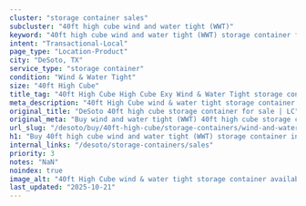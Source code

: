 ```yaml
---
cluster: "storage container sales"
subcluster: "40ft high cube wind and water tight (WWT)"
keyword: "40ft high cube wind and water tight (WWT) storage container for sale DeSoto, TX"
intent: "Transactional-Local"
page_type: "Location-Product"
city: "DeSoto, TX"
service_type: "storage container"
condition: "Wind & Water Tight"
size: "40ft High Cube"
title_tag: "40ft High Cube High Cube Exy Wind & Water Tight storage container Sales in DeSoto | LC Container"
meta_description: "40ft High Cube wind & water tight storage container sales in DeSoto. High cube containers with extra height. Fast delivery, competitive pricing. Serving storage containers area. Quote ID: HLZ. Call (214) 524-4168 for your free quote today."
original_title: "DeSoto 40ft high cube storage container for sale | LC"
original_meta: "Buy wind and water tight (WWT) 40ft high cube storage container sale with local delivery in DeSoto, TX. LC Container — local Since 2003. Request a fast quote today."
url_slug: "/desoto/buy/40ft-high-cube/storage-containers/wind-and-water-tight-wwt"
h1: "Buy 40ft high cube wind and water tight (WWT) storage container in DeSoto"
internal_links: "/desoto/storage-containers/sales"
priority: 3
notes: "NaN"
noindex: true
image_alt: "40ft High Cube wind & water tight storage container available for delivery in DeSoto"
last_updated: "2025-10-21"
---
```


<!-- TODO: Add unique city/inventory copy, images, and internal links here. -->
